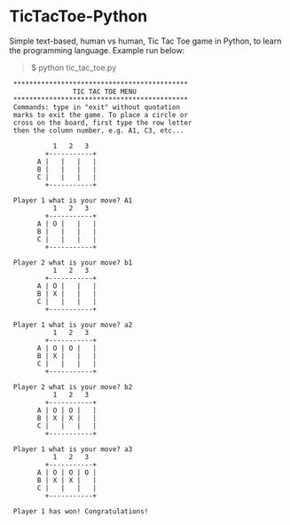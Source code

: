 TicTacToe-Python
================

Simple text-based, human vs human, Tic Tac Toe game in Python, to learn the programming language. Example run below:

>$ python tic_tac_toe.py

     ********************************************
                    TIC TAC TOE MENU
     ********************************************
     Commands: type in "exit" without quotation
     marks to exit the game. To place a circle or
     cross on the board, first type the row letter
     then the column number, e.g. A1, C3, etc...

               1   2   3
             +-----------+
           A |   |   |   |
           B |   |   |   |
           C |   |   |   |
             +-----------+

     Player 1 what is your move? A1
               1   2   3
             +-----------+
           A | O |   |   |
           B |   |   |   |
           C |   |   |   |
             +-----------+

     Player 2 what is your move? b1
               1   2   3
             +-----------+
           A | O |   |   |
           B | X |   |   |
           C |   |   |   |
             +-----------+

     Player 1 what is your move? a2
               1   2   3
             +-----------+
           A | O | O |   |
           B | X |   |   |
           C |   |   |   |
             +-----------+

     Player 2 what is your move? b2
               1   2   3
             +-----------+
           A | O | O |   |
           B | X | X |   |
           C |   |   |   |
             +-----------+

     Player 1 what is your move? a3
               1   2   3
             +-----------+
           A | O | O | O |
           B | X | X |   |
           C |   |   |   |
             +-----------+

     Player 1 has won! Congratulations!

